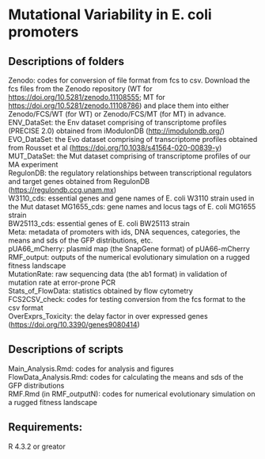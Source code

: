 # Mutational Variability in E. coli　 promoters

## Descriptions of folders
Zenodo: codes for conversion of file format from fcs to csv. Download the fcs files from the Zenodo repository (WT for https://doi.org/10.5281/zenodo.11108555; MT for https://doi.org/10.5281/zenodo.11108786) and place them into either Zenodo/FCS/WT (for WT) or Zenodo/FCS/MT (for MT) in advance.  
ENV_DataSet: the Env dataset comprising of transcriptome profiles (PRECISE 2.0) obtained from iModulonDB (http://imodulondb.org/)  
EVO_DataSet: the Evo dataset comprising of transcriptome profiles obtained from Rousset et al (https://doi.org/10.1038/s41564-020-00839-y)  
MUT_DataSet: the Mut dataset comprising of transcriptome profiles of our MA experiment  
RegulonDB: the regulatory relationships between transcriptional regulators and target genes obtained from RegulonDB (https://regulondb.ccg.unam.mx)  
W3110_cds: essential genes and gene names of E. coli W3110 strain used in the Mut dataset
MG1655_cds: gene names and locus tags of E. coli MG1655 strain  
BW25113_cds: essential genes of E. coli BW25113 strain  
Meta: metadata of promoters with ids, DNA sequences, categories, the means and sds of the GFP distributions, etc.  
pUA66_mCherry: plasmid map (the SnapGene format) of pUA66-mCherry  
RMF_output: outputs of the numerical evolutionary simulation on a rugged fitness landscape  
MutationRate: raw sequencing data (the ab1 format) in validation of mutation rate at error-prone PCR  
Stats_of_FlowData: statistics obtained by flow cytometry  
FCS2CSV_check: codes for testing conversion from the fcs format to the csv format  
OverExprs_Toxicity: the delay factor in over expressed genes (https://doi.org/10.3390/genes9080414)  


## Descriptions of scripts
Main_Analysis.Rmd: codes for analysis and figures  
FlowData_Analysis.Rmd: codes for calculating the means and sds of the GFP distributions  
RMF.Rmd (in RMF_outputN): codes for numerical evolutionary simulation on a rugged fitness landscape  
## Requirements:
R 4.3.2 or greator  